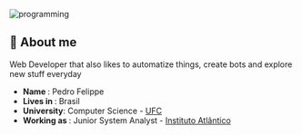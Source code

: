 ![programming](https://raw.githubusercontent.com/gist/vininjr/d29bb07bdadb41e4b0923bc8fa748b1a/raw/88f20c9d749d756be63f22b09f3c4ac570bc5101/programming.gif)

## 🤔 About me

<p>
  Web Developer that also likes to automatize things, create bots and explore new stuff everyday
</p>

- <strong> Name </strong>: Pedro Felippe
- <strong> Lives in </strong> : Brasil
- <strong> University</strong>: Computer Science - <a href="http://www.ufc.br/">UFC</a>
- <strong> Working as </strong>: Junior System Analyst - <a href="https://www.atlantico.com.br/">Instituto Atlântico</a>
